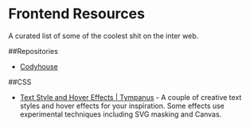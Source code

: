 # Frontend Resources
A curated list of some of the coolest shit on the inter web.

##Repositories
- [Codyhouse](http://codyhouse.co)

##CSS

- [Text Style and Hover Effects | Tympanus](http://tympanus.net/codrops/2015/05/13/inspiration-for-text-styles-and-hover-effects/) - A couple of creative text styles and hover effects for your inspiration. Some effects use experimental techniques including SVG masking and Canvas.
